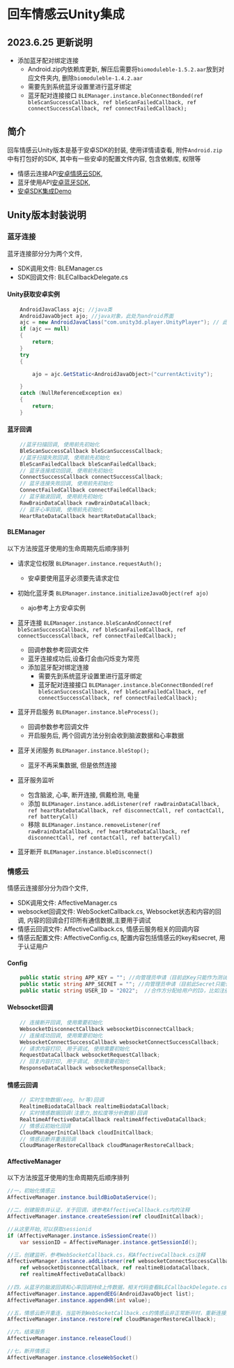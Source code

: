 # 回车情感云Unity集成

## 2023.6.25 更新说明
- 添加蓝牙配对绑定连接
    - Android.zip内依赖库更新, 解压后需要将`biomoduleble-1.5.2.aar`放到对应文件夹内, 删除`biomoduleble-1.4.2.aar`
    - 需要先到系统蓝牙设置里进行蓝牙绑定
    - 蓝牙配对连接接口 `BLEManager.instance.bleConnectBonded(ref bleScanSuccessCallback, ref bleScanFailedCallback, ref connectSuccessCallback, ref connectFailedCallback);` 

## 简介
回车情感云Unity版本是基于安卓SDK的封装, 使用详情请查看, 附件`Android.zip`中有打包好的SDK, 其中有一些安卓的配置文件内容, 包含依赖库, 权限等
 - 情感云连接API[安卓情感云SDK](https://github.com/Entertech/Enter-AffectiveCloud-Android-SDK), 
 - 蓝牙使用API[安卓蓝牙SDK](https://github.com/Entertech/Enter-Biomodule-BLE-Android-SDK), 
 - [安卓SDK集成Demo](https://github.com/Entertech/Enter-AffectiveCloud-Demo-Android)

## Unity版本封装说明

### 蓝牙连接

蓝牙连接部分分为两个文件, 
- SDK调用文件: BLEManager.cs
- SDK回调文件: BLECallbackDelegate.cs

#### Unity获取安卓实例
``` csharp
    AndroidJavaClass ajc; //java类
    AndroidJavaObject ajo; //java对象，此处为android界面
    ajc = new AndroidJavaClass("com.unity3d.player.UnityPlayer"); // 此处为默认命名, 有些第三方Unity库会修改
    if (ajc == null)
    {
        return;
    }
    try
    {

        ajo = ajc.GetStatic<AndroidJavaObject>("currentActivity");

    }
    catch (NullReferenceException ex)
    {
        return;
    }
```

#### 蓝牙回调
``` csharp
    //蓝牙扫描回调, 使用前先初始化
    BleScanSuccessCallback bleScanSuccessCallback; 
    //蓝牙扫描失败回调, 使用前先初始化
    BleScanFailedCallback bleScanFailedCallback;
    // 蓝牙连接成功回调, 使用前先初始化
    ConnectSuccessCallback connectSuccessCallback;
    // 蓝牙连接失败回调, 使用前先初始化
    ConnectFailedCallback connectFailedCallback;
    // 蓝牙脑波回调, 使用前先初始化
    RawBrainDataCallback rawBrainDataCallback;
    // 蓝牙心率回调, 使用前先初始化
    HeartRateDataCallback heartRateDataCallback;
```

#### BLEManager
以下方法按蓝牙使用的生命周期先后顺序排列
- 请求定位权限 `BLEManager.instance.requestAuth();`
  - 安卓要使用蓝牙必须要先请求定位


- 初始化蓝牙类 `BLEManager.instance.initializeJavaObject(ref ajo)` 
  - ajo参考上方安卓实例


- 蓝牙连接 `BLEManager.instance.bleScanAndConnect(ref bleScanSuccessCallback, ref bleScanFailedCallback, ref connectSuccessCallback, ref connectFailedCallback);` 
  - 回调参数参考回调文件
  - 蓝牙连接成功后,设备灯会由闪烁变为常亮
  - 添加蓝牙配对绑定连接
    - 需要先到系统蓝牙设置里进行蓝牙绑定
    - 蓝牙配对连接接口 `BLEManager.instance.bleConnectBonded(ref bleScanSuccessCallback, ref bleScanFailedCallback, ref connectSuccessCallback, ref connectFailedCallback);` 


- 蓝牙开启服务 `BLEManager.instance.bleProcess();` 
  - 回调参数参考回调文件
  - 开启服务后, 两个回调方法分别会收到脑波数据和心率数据
  

- 蓝牙关闭服务 `BLEManager.instance.bleStop();`
  - 蓝牙不再采集数据, 但是依然连接

- 蓝牙服务监听
  - 包含脑波, 心率, 断开连接, 佩戴检测, 电量
  - 添加 `BLEManager.instance.addListener(ref rawBrainDataCallback, ref heartRateDataCallback, ref disconnectCall, ref contactCall, ref batteryCall)`
  - 移除 `BLEManager.instance.removeListener(ref rawBrainDataCallback, ref heartRateDataCallback, ref disconnectCall, ref contactCall, ref batteryCall)`

- 蓝牙断开 `BLEManager.instance.bleDisconnect()`

### 情感云

情感云连接部分分为四个文件, 
- SDK调用文件: AffectiveManager.cs
- websocket回调文件:  WebSocketCallback.cs, Websocket状态和内容的回调, 内容的回调会打印所有通信数据,主要用于调试
- 情感云回调文件: AffectiveCallback.cs, 情感云服务相关的回调内容
- 情感云配置文件: AffectiveConfig.cs, 配置内容包括情感云的key和secret, 用于认证用户

#### Config
``` csharp
    public static string APP_KEY = ""; //向管理员申请（目前此Key只能作为测试用）
    public static string APP_SECRET = ""; //向管理员申请（目前此Secret只能作为测试用）
    public static string USER_ID = "2022";  //合作方分配给用户的ID，比如注册产生的用户id
```

#### Websocket回调
``` csharp
    // 连接断开回调, 使用需要初始化
    WebsocketDisconnectCallback websocketDisconnectCallback;
    // 连接成功回调, 使用需要初始化
    WebsocketConnectSuccessCallback websocketConnectSuccessCallback;
    // 请求内容打印, 用于调试, 使用需要初始化
    RequestDataCallback websocketRequestCallback;
    // 回复内容打印, 用于调试, 使用需要初始化
    ResponseDataCallback websocketResponseCallback;
```

#### 情感云回调
``` csharp
    // 实时生物数据(eeg, hr等)回调
    RealtimeBiodataCallback realtimeBiodataCallback;
    // 实时情感数据回调(注意力,放松度等分析数据)回调
    RealtimeAffectiveDataCallback realtimeAffectiveDataCallback;
    // 情感云初始化回调
    CloudManagerInitCallback cloudInitCallback;
    // 情感云断开重连回调
    CloudManagerRestoreCallback cloudManagerRestoreCallback;
```

#### AffectiveManager
以下方法按蓝牙使用的生命周期先后顺序排列
``` csharp
//一，初始化情感云
AffectiveManager.instance.buildBioDataService();

//二，创建服务并认证，关于回调，请参考AffectiveCallback.cs内的注释
AffectiveManager.instance.createSession(ref cloudInitCallback);

//从这里开始,可以获取sessionid
if (AffectiveManager.instance.isSessionCreate())
    var sessionID = AffectiveManager.instance.getSessionId();

//三，创建监听，参考WebSocketCallback.cs，和AffectiveCallback.cs注释
AffectiveManager.instance.addListener(ref websocketConnectSuccessCallback, 
    ref websocketDisconnectCallback, ref realtimeBiodataCallback, 
    ref realtimeAffectiveDataCallback)
    
//四，从蓝牙的脑波回调和心率回调持续上传数据，相关代码查看BLECallbackDelegate.cs
AffectiveManager.instance.appendEEG(AndroidJavaObject list);
AffectiveManager.instance.appendHR(int value);

//五，情感云断开重连，当监听到WebSocketCallback.cs的情感云非正常断开时，重新连接并认证
AffectiveManager.instance.restore(ref cloudManagerRestoreCallback);

//六，结束服务
AffectiveManager.instance.releaseCloud()

//七，断开情感云
AffectiveManager.instance.closeWebSocket()
```

